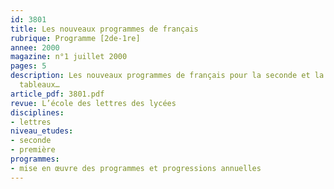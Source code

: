 ```yaml
---
id: 3801
title: Les nouveaux programmes de français
rubrique: Programme [2de-1re]
annee: 2000
magazine: n°1 juillet 2000
pages: 5
description: Les nouveaux programmes de français pour la seconde et la première en
  tableaux…
article_pdf: 3801.pdf
revue: L’école des lettres des lycées
disciplines:
- lettres
niveau_etudes:
- seconde
- première
programmes:
- mise en œuvre des programmes et progressions annuelles
---
```

